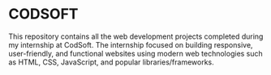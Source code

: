# CODSOFT
This repository contains all the web development projects completed during my internship at CodSoft. The internship focused on building responsive, user-friendly, and functional websites using modern web technologies such as HTML, CSS, JavaScript, and popular libraries/frameworks.
